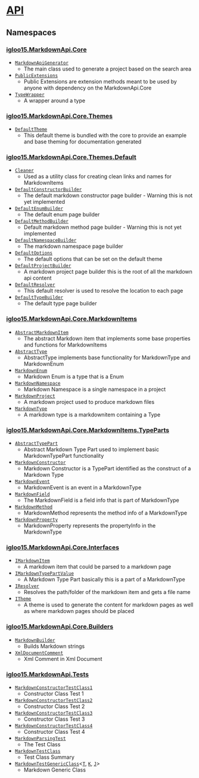 # [API](./README.md)

## Namespaces

### [igloo15.MarkdownApi.Core](./igloo15/MarkdownApi/Core/README.md)

- [`MarkdownApiGenerator`](./igloo15/MarkdownApi/Core/MarkdownApiGenerator.md)
	- The main class used to generate a project based on the search area
- [`PublicExtensions`](./igloo15/MarkdownApi/Core/PublicExtensions.md)
	- Public Extensions are extension methods meant to be used by anyone with dependency on the MarkdownApi.Core
- [`TypeWrapper`](./igloo15/MarkdownApi/Core/TypeWrapper.md)
	- A wrapper around a type
### [igloo15.MarkdownApi.Core.Themes](./igloo15/MarkdownApi/Core/Themes/README.md)

- [`DefaultTheme`](./igloo15/MarkdownApi/Core/Themes/DefaultTheme.md)
	- This default theme is bundled with the core to provide an example and base theming for documentation generated
### [igloo15.MarkdownApi.Core.Themes.Default](./igloo15/MarkdownApi/Core/Themes/Default/README.md)

- [`Cleaner`](./igloo15/MarkdownApi/Core/Themes/Default/Cleaner.md)
	- Used as a utility class for creating clean links and names for MarkdownItems
- [`DefaultConstructorBuilder`](./igloo15/MarkdownApi/Core/Themes/Default/DefaultConstructorBuilder.md)
	- The default markdown constructor page builder - Warning this is not yet implemented
- [`DefaultEnumBuilder`](./igloo15/MarkdownApi/Core/Themes/Default/DefaultEnumBuilder.md)
	- The default enum page builder
- [`DefaultMethodBuilder`](./igloo15/MarkdownApi/Core/Themes/Default/DefaultMethodBuilder.md)
	- Default markdown method page builder - Warning this is not yet implemented
- [`DefaultNamespaceBuilder`](./igloo15/MarkdownApi/Core/Themes/Default/DefaultNamespaceBuilder.md)
	- The markdown namespace page builder
- [`DefaultOptions`](./igloo15/MarkdownApi/Core/Themes/Default/DefaultOptions.md)
	- The default options that can be set on the default theme
- [`DefaultProjectBuilder`](./igloo15/MarkdownApi/Core/Themes/Default/DefaultProjectBuilder.md)
	- A markdown project page builder this is the root of all the markdown api content
- [`DefaultResolver`](./igloo15/MarkdownApi/Core/Themes/Default/DefaultResolver.md)
	- This default resolver is used to resolve the location to each page
- [`DefaultTypeBuilder`](./igloo15/MarkdownApi/Core/Themes/Default/DefaultTypeBuilder.md)
	- The default type page builder
### [igloo15.MarkdownApi.Core.MarkdownItems](./igloo15/MarkdownApi/Core/MarkdownItems/README.md)

- [`AbstractMarkdownItem`](./igloo15/MarkdownApi/Core/MarkdownItems/AbstractMarkdownItem.md)
	- The abstract Markdown item that implements some base properties and functions for MarkdownItems
- [`AbstractType`](./igloo15/MarkdownApi/Core/MarkdownItems/AbstractType.md)
	- AbstractType implements base functionality for MarkdownType and MarkdownEnum
- [`MarkdownEnum`](./igloo15/MarkdownApi/Core/MarkdownItems/MarkdownEnum.md)
	- Markdown Enum is a type that is a Enum
- [`MarkdownNamespace`](./igloo15/MarkdownApi/Core/MarkdownItems/MarkdownNamespace.md)
	- Markdown Namespace is a single namespace in a project
- [`MarkdownProject`](./igloo15/MarkdownApi/Core/MarkdownItems/MarkdownProject.md)
	- A markdown project used to produce markdown files
- [`MarkdownType`](./igloo15/MarkdownApi/Core/MarkdownItems/MarkdownType.md)
	- A markdown type is a markdownitem containing a Type
### [igloo15.MarkdownApi.Core.MarkdownItems.TypeParts](./igloo15/MarkdownApi/Core/MarkdownItems/TypeParts/README.md)

- [`AbstractTypePart`](./igloo15/MarkdownApi/Core/MarkdownItems/TypeParts/AbstractTypePart.md)
	- Abstract Markdown Type Part used to implement basic MarkdownTypePart functionality
- [`MarkdownConstructor`](./igloo15/MarkdownApi/Core/MarkdownItems/TypeParts/MarkdownConstructor.md)
	- Markdown Constructor is a TypePart identified as the construct of a Markdown Type
- [`MarkdownEvent`](./igloo15/MarkdownApi/Core/MarkdownItems/TypeParts/MarkdownEvent.md)
	- MarkdownEvent is an event in a MarkdownType
- [`MarkdownField`](./igloo15/MarkdownApi/Core/MarkdownItems/TypeParts/MarkdownField.md)
	- The MarkdownField is a field info that is part of  MarkdownType
- [`MarkdownMethod`](./igloo15/MarkdownApi/Core/MarkdownItems/TypeParts/MarkdownMethod.md)
	- MarkdownMethod represents the method info of a MarkdownType
- [`MarkdownProperty`](./igloo15/MarkdownApi/Core/MarkdownItems/TypeParts/MarkdownProperty.md)
	- MarkdownProperty represents the propertyInfo in the MarkdownType
### [igloo15.MarkdownApi.Core.Interfaces](./igloo15/MarkdownApi/Core/Interfaces/README.md)

- [`IMarkdownItem`](./igloo15/MarkdownApi/Core/Interfaces/IMarkdownItem.md)
	- A markdown item that could be parsed to a markdown page
- [`IMarkdownTypePartValue`](./igloo15/MarkdownApi/Core/Interfaces/IMarkdownTypePartValue.md)
	- A Markdown Type Part basically this is a part of a MarkdownType
- [`IResolver`](./igloo15/MarkdownApi/Core/Interfaces/IResolver.md)
	- Resolves the path/folder of the markdown item and gets a file name
- [`ITheme`](./igloo15/MarkdownApi/Core/Interfaces/ITheme.md)
	- A theme is used to generate the content for markdown pages as well as where markdown pages should be placed
### [igloo15.MarkdownApi.Core.Builders](./igloo15/MarkdownApi/Core/Builders/README.md)

- [`MarkdownBuilder`](./igloo15/MarkdownApi/Core/Builders/MarkdownBuilder.md)
	- Builds Markdown strings
- [`XmlDocumentComment`](./igloo15/MarkdownApi/Core/Builders/XmlDocumentComment.md)
	- Xml Comment in Xml Document
### [igloo15.MarkdownApi.Tests](./igloo15/MarkdownApi/Tests/README.md)

- [`MarkdownConstructorTestClass1`](./igloo15/MarkdownApi/Tests/MarkdownConstructorTestClass1.md)
	- Constructor Class Test 1
- [`MarkdownConstructorTestClass2`](./igloo15/MarkdownApi/Tests/MarkdownConstructorTestClass2.md)
	- Constructor Class Test 2
- [`MarkdownConstructorTestClass3`](./igloo15/MarkdownApi/Tests/MarkdownConstructorTestClass3.md)
	- Constructor Class Test 3
- [`MarkdownConstructorTestClass4`](./igloo15/MarkdownApi/Tests/MarkdownConstructorTestClass4.md)
	- Constructor Class Test 4
- [`MarkdownParsingTest`](./igloo15/MarkdownApi/Tests/MarkdownParsingTest.md)
	- The Test Class
- [`MarkdownTestClass`](./igloo15/MarkdownApi/Tests/MarkdownTestClass.md)
	- Test Class Summary
- [`MarkdownTestGenericClass`](./igloo15/MarkdownApi/Tests/MarkdownTestGenericClass-3.md)\<[`T`](./README.md), [`K`](./README.md), [`J`](./README.md)>
	- Markdown Generic Class

